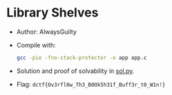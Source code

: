 # Library Shelves

- Author: AlwaysGuilty

- Compile with:
    ```sh
    gcc -pie -fno-stack-protector -o app app.c
    ```

- Solution and proof of solvability in [sol.py](chall/sol.py).

- Flag: `dctf{Ov3rfl0w_Th3_B0Ok5h31f_Buff3r_t0_W1n!}`
